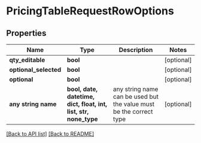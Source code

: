 # PricingTableRequestRowOptions


## Properties
Name | Type | Description | Notes
------------ | ------------- | ------------- | -------------
**qty_editable** | **bool** |  | [optional] 
**optional_selected** | **bool** |  | [optional] 
**optional** | **bool** |  | [optional] 
**any string name** | **bool, date, datetime, dict, float, int, list, str, none_type** | any string name can be used but the value must be the correct type | [optional]

[[Back to API list]](../README.md#documentation-for-api-endpoints) [[Back to README]](../README.md)


